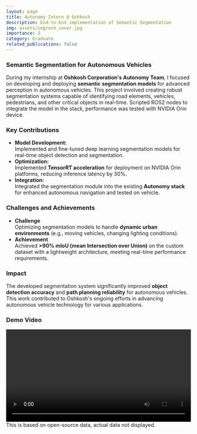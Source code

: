```yaml
---
layout: page
title: Autonomy Intern @ Oshkosh
description: End-to-End implementation of Semantic Segmentation   
img: assets/img/osh_cover.jpg
importance: 2
category: Graduate
related_publications: false
---
```


### Semantic Segmentation for Autonomous Vehicles  
During my internship at **Oshkosh Corporation's Autonomy Team**, I focused on developing and deploying **semantic segmentation models** for advanced perception in autonomous vehicles. This project involved creating robust segmentation systems capable of identifying road elements, vehicles, pedestrians, and other critical objects in real-time. Scripted ROS2 nodes to integrate the model in the stack, performance was tested with NVIDIA Orin device. 

### **Key Contributions**
- **Model Development:**  
  Implemented and fine-tuned deep learning segmentation models for real-time object detection and segmentation.    
- **Optimization:**  
  Implemented **TensorRT acceleration** for deployment on NVIDIA Orin platforms, reducing inference latency by 30%.  
- **Integration:**  
  Integrated the segmentation module into the existing **Autonomy stack** for enhanced autonomous navigation and tested on vehicle.  

### **Challenges and Achievements**
- **Challenge**  
  Optimizing segmentation models to handle **dynamic urban environments** (e.g., moving vehicles, changing lighting conditions).  
- **Achievement**  
  Achieved **>90% mIoU (mean Intersection over Union)** on the custom dataset with a lightweight architecture, meeting real-time performance requirements.

### **Impact**
The developed segmentation system significantly improved **object detection accuracy** and **path planning reliability** for autonomous vehicles. This work contributed to Oshkosh's ongoing efforts in advancing autonomous vehicle technology for various applications.

### **Demo Video**
<div class="row justify-content-sm-center">
    <div class="col-sm-8 mt-3">
        <video controls width="100%">
            <source src="assets/videos/quadruped_navigation.mp4" type="video/mp4">
            Your browser does not support the video tag.
        </video>
    </div>
</div>
<div class="caption">
    This is based on open-source data, actual data not displayed.
</div>
